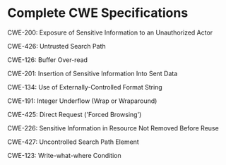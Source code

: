 

# Complete CWE Specifications

CWE-200: Exposure of Sensitive Information to an Unauthorized Actor

CWE-426: Untrusted Search Path

CWE-126: Buffer Over-read

CWE-201: Insertion of Sensitive Information Into Sent Data

CWE-134: Use of Externally-Controlled Format String

CWE-191: Integer Underflow (Wrap or Wraparound)

CWE-425: Direct Request ('Forced Browsing')

CWE-226: Sensitive Information in Resource Not Removed Before Reuse

CWE-427: Uncontrolled Search Path Element

CWE-123: Write-what-where Condition